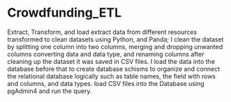 # Crowdfunding_ETL
Extract, Transform, and load 
extract data from different resources 
transformed to clean datasets using Python, and Panda;  I clean the dataset by splitting one column into two columns, merging and dropping unwanted columns converting data and data type, and renaming columns 
after cleaning up the dataset it was saved in CSV files. I load the data into the database before that to create database schisms to organize and connect the relational database logically such as table names, the field with rows and columns, and data types. load CSV files into the Database using pgAdmin4 and run the query.







